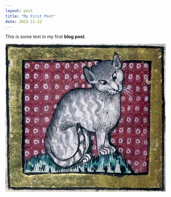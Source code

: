 ```yaml
---
layout: post
title: "My First Post"
date: 2022-11-22
---
```


This is some text in my first **blog post**.

![Medieval cat](../Peterborough_cat.jpg)
